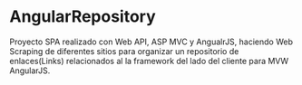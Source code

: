 AngularRepository
===========

Proyecto SPA realizado con Web API, ASP MVC y AngualrJS, haciendo Web Scraping de diferentes sitios para organizar un repositorio 
de enlaces(Links) relacionados al la framework del lado del cliente para MVW AngularJS.
